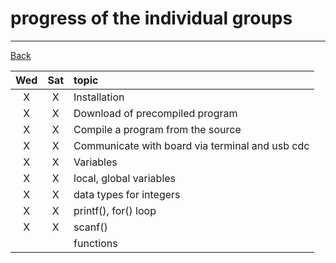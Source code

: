# progress of the individual groups

---

[Back](README.md)

| Wed | Sat | topic |
|:---:|:---:|:------|
|  X  |  X  | Installation |
|  X  |  X  | Download of precompiled program |
|  X  |  X  | Compile a program from the source |
|  X  |  X  | Communicate with board via terminal and usb cdc |
|  X  |  X  | Variables |
|  X  |  X  | local, global variables |
|  X  |  X  | data types for integers |
|  X  |  X  | printf(), for() loop    |
|  X  |  X  | scanf()    |
|     |     | functions   |
